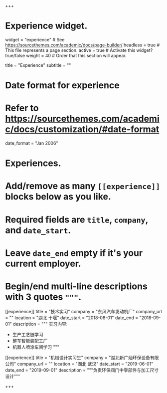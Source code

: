 +++
# Experience widget.
widget = "experience"  # See https://sourcethemes.com/academic/docs/page-builder/
headless = true  # This file represents a page section.
active = true  # Activate this widget? true/false
weight = 40  # Order that this section will appear.

title = "Experience"
subtitle = ""

# Date format for experience
#   Refer to https://sourcethemes.com/academic/docs/customization/#date-format
date_format = "Jan 2006"

# Experiences.
#   Add/remove as many `[[experience]]` blocks below as you like.
#   Required fields are `title`, `company`, and `date_start`.
#   Leave `date_end` empty if it's your current employer.
#   Begin/end multi-line descriptions with 3 quotes `"""`.
[[experience]]
  title = "技术实习"
  company = "东风汽车发动机厂"
  company_url = ""
  location = "湖北 十堰"
  date_start = "2018-08-01"
  date_end = "2018-09-01"
  description = """
  实习内容:
  
  * 生产工艺链学习
  * 整车智能装配工厂
  * 机器人喷涂车间学习
  """

[[experience]]
  title = "机械设计实习生"
  company = "湖北新广灿环保设备有限公司"
  company_url = ""
  location = "湖北 武汉"
  date_start = "2019-06-01"
  date_end = "2019-09-01"
  description = """负责环保阀门中零部件与加工尺寸设计"""

+++
